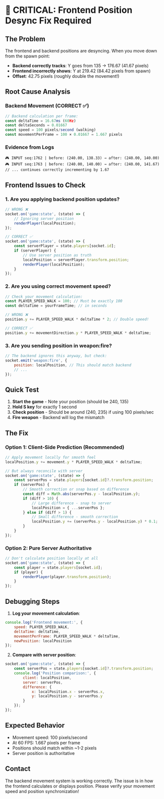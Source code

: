 # 🚨 CRITICAL: Frontend Position Desync Fix Required

## The Problem

The frontend and backend positions are desyncing. When you move down from the spawn point:
- **Backend correctly tracks**: Y goes from 135 → 176.67 (41.67 pixels)
- **Frontend incorrectly shows**: Y at 219.42 (84.42 pixels from spawn)
- **Offset**: 42.75 pixels (roughly double the movement!)

## Root Cause Analysis

### Backend Movement (CORRECT ✅)
```javascript
// Backend calculation per frame:
const deltaTime = 16.67ms (60Hz)
const deltaSeconds = 0.01667
const speed = 100 pixels/second (walking)
const movementPerFrame = 100 × 0.01667 = 1.667 pixels
```

### Evidence from Logs
```
🎮 INPUT seq:1762 | before: (240.00, 138.33) → after: (240.00, 140.00)
🎮 INPUT seq:1763 | before: (240.00, 140.00) → after: (240.00, 141.67)
// ... continues correctly incrementing by 1.67
```

## Frontend Issues to Check

### 1. **Are you applying backend position updates?**
```javascript
// WRONG ❌
socket.on('game:state', (state) => {
    // Ignoring server position
    renderPlayer(localPosition);
});

// CORRECT ✅
socket.on('game:state', (state) => {
    const serverPlayer = state.players[socket.id];
    if (serverPlayer) {
        // Use server position as truth
        localPosition = serverPlayer.transform.position;
        renderPlayer(localPosition);
    }
});
```

### 2. **Are you using correct movement speed?**
```javascript
// Check your movement calculation:
const PLAYER_SPEED_WALK = 100; // Must be exactly 100
const deltaTime = yourFrameTime; // in seconds

// WRONG ❌
position.y += PLAYER_SPEED_WALK * deltaTime * 2; // Double speed!

// CORRECT ✅
position.y += movementDirection.y * PLAYER_SPEED_WALK * deltaTime;
```

### 3. **Are you sending position in weapon:fire?**
```javascript
// The backend ignores this anyway, but check:
socket.emit('weapon:fire', {
    position: localPosition, // This should match backend
    // ...
});
```

## Quick Test

1. **Start the game** - Note your position (should be 240, 135)
2. **Hold S key** for exactly 1 second
3. **Check position** - Should be around (240, 235) if using 100 pixels/sec
4. **Fire weapon** - Backend will log the mismatch

## The Fix

### Option 1: Client-Side Prediction (Recommended)
```javascript
// Apply movement locally for smooth feel
localPosition.y += movement.y * PLAYER_SPEED_WALK * deltaTime;

// But always reconcile with server
socket.on('game:state', (state) => {
    const serverPos = state.players[socket.id]?.transform.position;
    if (serverPos) {
        // Smooth correction or snap based on difference
        const diff = Math.abs(serverPos.y - localPosition.y);
        if (diff > 10) {
            // Large difference - snap to server
            localPosition = { ...serverPos };
        } else if (diff > 1) {
            // Small difference - smooth correction
            localPosition.y += (serverPos.y - localPosition.y) * 0.1;
        }
    }
});
```

### Option 2: Pure Server Authoritative
```javascript
// Don't calculate position locally at all
socket.on('game:state', (state) => {
    const player = state.players[socket.id];
    if (player) {
        renderPlayer(player.transform.position);
    }
});
```

## Debugging Steps

1. **Log your movement calculation**:
```javascript
console.log('Frontend movement:', {
    speed: PLAYER_SPEED_WALK,
    deltaTime: deltaTime,
    movementPerFrame: PLAYER_SPEED_WALK * deltaTime,
    newPosition: localPosition
});
```

2. **Compare with server position**:
```javascript
socket.on('game:state', (state) => {
    const serverPos = state.players[socket.id]?.transform.position;
    console.log('Position comparison:', {
        client: localPosition,
        server: serverPos,
        difference: {
            x: localPosition.x - serverPos.x,
            y: localPosition.y - serverPos.y
        }
    });
});
```

## Expected Behavior

- Movement speed: 100 pixels/second
- At 60 FPS: 1.667 pixels per frame
- Positions should match within ~1-2 pixels
- Server position is authoritative

## Contact

The backend movement system is working correctly. The issue is in how the frontend calculates or displays position. Please verify your movement speed and position synchronization! 